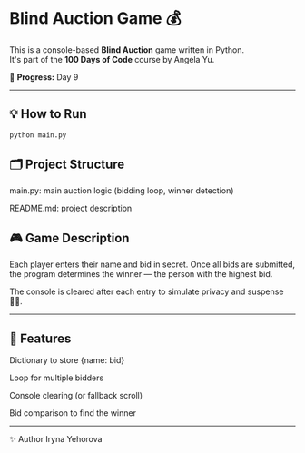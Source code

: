 # Blind Auction Game 💰

This is a console-based **Blind Auction** game written in Python.  
It's part of the **100 Days of Code** course by Angela Yu.

📅 **Progress:** Day 9

---

## 💡 How to Run

```bash
python main.py
```

## 🗂️ Project Structure
main.py: main auction logic (bidding loop, winner detection)

README.md: project description

## 🎮 Game Description
Each player enters their name and bid in secret.
Once all bids are submitted, the program determines the winner — the person with the highest bid.

The console is cleared after each entry to simulate privacy and suspense 🕵️‍♀️.

---

## 🔧 Features
Dictionary to store {name: bid}

Loop for multiple bidders

Console clearing (or fallback scroll)

Bid comparison to find the winner

---

✨ Author
Iryna Yehorova